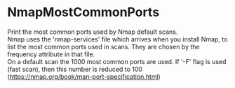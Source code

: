 # NmapMostCommonPorts
Print the most common ports used by Nmap default scans.\
Nmap uses the 'nmap-services' file which arrives when you install Nmap, to list the most common ports used in scans. They are chosen by the frequency attribute in that file.\
On a default scan the 1000 most common ports are used. If '-F' flag is used (fast scan), then this number is reduced to 100 (https://nmap.org/book/man-port-specification.html)
